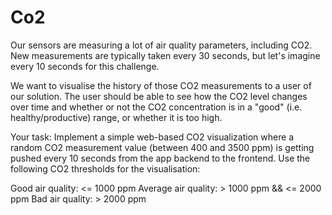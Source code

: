 # Co2
Our sensors are measuring a lot of air quality parameters, including CO2. New measurements are typically taken every 30 seconds, but let's imagine every 10 seconds for this challenge.

We want to visualise the history of those CO2 measurements to a user of our solution. The user should be able to see how the CO2 level changes over time and whether or not the CO2 concentration is in a "good" (i.e. healthy/productive) range, or whether it is too high.

Your task: Implement a simple web-based CO2 visualization where a random CO2 measurement value (between 400 and 3500 ppm) is getting pushed every 10 seconds from the app backend to the frontend. Use the following CO2 thresholds for the visualisation:

Good air quality: <= 1000 ppm
Average air quality: > 1000 ppm && <= 2000 ppm
Bad air quality: > 2000 ppm
